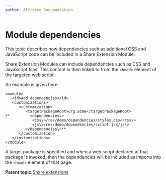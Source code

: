 ```yaml
---
author: Alfresco Documentation
---
```


# Module dependencies

This topic describes how dependencies such as additional CSS and JavaScript code can be included in a Share Extension Module.

Share Extension Modules can include dependencies such as CSS and JavaScript files. This content is then linked to from the `<head>` element of the targeted web script.

An example is given here:

```
<module>
   <id>Add dependencies</id>
   <customizations>
      <customization>
         <targetPackageRoot>org.acme</targetPackageRoot>
**         <dependencies\>
            <css\>/res/demo/dependencies/styles.css</css\>
            <js\>/res/demo/dependencies/script.js</js\>
         </dependencies\>**
      </customization>
   </customizations>
</module>
```

A target package is specified and when a web script declared at that package is invoked, then the dependencies will be included as imports into the `<head>` element of that page.

**Parent topic:**[Share extensions](../concepts/dev-extensions-share.md)


